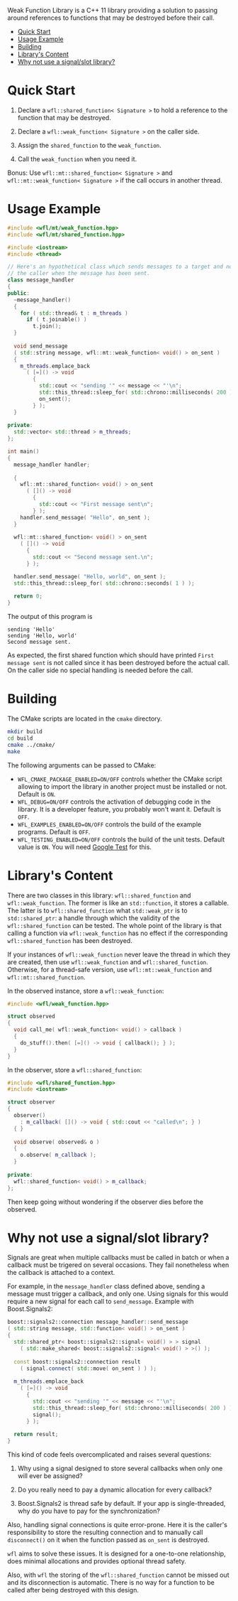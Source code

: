 Weak Function Library is a C++ 11 library providing a solution to
passing around references to functions that may be destroyed before
their call.

- [Quick Start](#quick-start)
- [Usage Example](#usage-example)
- [Building](#building)
- [Library's Content](#librarys-content)
- [Why not use a signal/slot library?](#why-not-use-a-signalslot-library)

# Quick Start

1. Declare a `wfl::shared_function< Signature >` to hold a reference to
the function that may be destroyed.

2. Declare a `wfl::weak_function< Signature >` on the caller side.

3. Assign the `shared_function` to the `weak_function`.

4. Call the `weak_function` when you need it.

Bonus: Use `wfl::mt::shared_function< Signature >` and
`wfl::mt::weak_function< Signature >` if the call occurs in another
thread.

# Usage Example

```c++
#include <wfl/mt/weak_function.hpp>
#include <wfl/mt/shared_function.hpp>

#include <iostream>
#include <thread>

// Here's an hypothetical class which sends messages to a target and notifies
// the caller when the message has been sent.
class message_handler
{
public:
  ~message_handler()
  {
    for ( std::thread& t : m_threads )
      if ( t.joinable() )
        t.join();
  }
  
  void send_message
  ( std::string message, wfl::mt::weak_function< void() > on_sent )
  {
    m_threads.emplace_back
      ( [=]() -> void
        {
          std::cout << "sending '" << message << "'\n";
          std::this_thread::sleep_for( std::chrono::milliseconds( 200 ) );
          on_sent();
        } );
  }
  
private:
  std::vector< std::thread > m_threads;
};

int main()
{
  message_handler handler;
  
  {
    wfl::mt::shared_function< void() > on_sent
      ( []() -> void
        {
          std::cout << "First message sent\n";
        } );
    handler.send_message( "Hello", on_sent );
  }
  
  wfl::mt::shared_function< void() > on_sent
    ( []() -> void
      {
        std::cout << "Second message sent.\n";
      } );

  handler.send_message( "Hello, world", on_sent );
  std::this_thread::sleep_for( std::chrono::seconds( 1 ) );
  
  return 0;
}
```

The output of this program is
```
sending 'Hello'
sending 'Hello, world'
Second message sent.
```

As expected, the first shared function which should have printed
`First message sent` is not called since it has been destroyed before
the actual call. On the caller side no special handling is needed
before the call.

# Building

The CMake scripts are located in the `cmake` directory.

```sh
mkdir build
cd build
cmake ../cmake/
make
```

The following arguments can be passed to CMake:

- `WFL_CMAKE_PACKAGE_ENABLED=ON/OFF` controls whether the CMake
  script allowing to import the library in another project must be
  installed or not. Default is `ON`.
- `WFL_DEBUG=ON/OFF` controls the activation of debugging code
  in the library. It is a developer feature, you probably won't want
  it. Default is `OFF`.
- `WFL_EXAMPLES_ENABLED=ON/OFF` controls the build of the example
  programs. Default is `OFF`.
- `WFL_TESTING_ENABLED=ON/OFF` controls the build of the unit
  tests. Default value is `ON`. You will need
  [Google Test](https://github.com/google/googletest) for this.

# Library's Content

There are two classes in this library: `wfl::shared_function` and
`wfl::weak_function`. The former is like an `std::function`, it stores
a callable. The latter is to `wfl::shared_function` what
`std::weak_ptr` is to `std::shared_ptr`: a handle through which the
validity of the `wfl::shared_function` can be tested. The whole point
of the library is that calling a function via `wfl::weak_function` has
no effect if the corresponding `wfl::shared_function` has been
destroyed.

If your instances of `wfl::weak_function` never leave the thread in
which they are created, then use `wfl::weak_function` and
`wfl::shared_function`. Otherwise, for a thread-safe version, use
`wfl::mt::weak_function` and `wfl::mt::shared_function`.

In the observed instance, store a `wfl::weak_function`:

```c++
#include <wfl/weak_function.hpp>

struct observed
{
  void call_me( wfl::weak_function< void() > callback )
  {
    do_stuff().then( [=]() -> void { callback(); } );
  }
}
```

In the observer, store a `wfl::shared_function`:

```c++
#include <wfl/shared_function.hpp>
#include <iostream>

struct observer
{
  observer()
    : m_callback( []() -> void { std::cout << "called\n"; } )
  { }
    
  void observe( observed& o )
  {
    o.observe( m_callback );
  }
  
private:
  wfl::shared_function< void() > m_callback;
};
```

Then keep going without wondering if the observer dies before the observed.

# Why not use a signal/slot library?

Signals are great when multiple callbacks must be called in batch or
when a callback must be trigered on several occasions. They fail
nonetheless when the callback is attached to a context.

For example, in the `message_handler` class defined above, sending a
message must trigger a callback, and only one. Using signals for this
would require a new signal for each call to `send_message`. Example
with Boost.Signals2:

```c++
boost::signals2::connection message_handler::send_message
( std::string message, std::function< void() > on_sent )
{
  std::shared_ptr< boost::signals2::signal< void() > > signal
    ( std::make_shared< boost::signals2::signal< void() > >() );
    
  const boost::signals2::connection result
    ( signal.connect( std::move( on_sent ) ) );
    
  m_threads.emplace_back
    ( [=]() -> void
      {
        std::cout << "sending '" << message << "'\n";
        std::this_thread::sleep_for( std::chrono::milliseconds( 200 ) );
        signal();
      } );
        
  return result;
}
```

This kind of code feels overcomplicated and raises several questions:

1. Why using a signal designed to store several callbacks when only
   one will ever be assigned?
   
2. Do you really need to pay a dynamic allocation for every callback?

3. Boost.Signals2 is thread safe by default. If your app is
single-threaded, why do you have to pay for the synchronization?

Also, handling signal connections is quite error-prone. Here it is the
caller's responsibility to store the resulting connection and to
manually call `disconnect()` on it when the function passed as
`on_sent` is destroyed.

`wfl` aims to solve these issues. It is designed for a one-to-one
relationship, does minimal allocations and provides optional thread
safety.

Also, with `wfl` the storing of the `wfl::shared_function` cannot be
missed out and its disconnection is automatic. There is no way for a
function to be called after being destroyed with this design.

